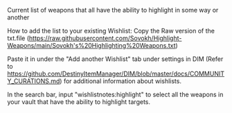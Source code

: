 Current list of weapons that all have the ability to highlight in some way or another

How to add the list to your existing Wishlist: 
Copy the Raw version of the txt.file (https://raw.githubusercontent.com/Sovokh/Highlight-Weapons/main/Sovokh's%20Highlighting%20Weapons.txt)

Paste it in under the "Add another Wishlist" tab under settings in DIM 
  (Refer to https://github.com/DestinyItemManager/DIM/blob/master/docs/COMMUNITY_CURATIONS.md) for additional information about wishlists.

In the search bar, input "wishlistnotes:highlight" to select all the weapons in your vault that have the ability to highlight targets.
